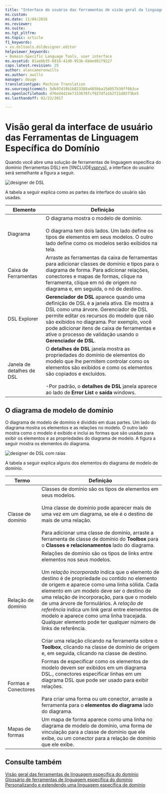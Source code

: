 ```yaml
---
title: "Interface do usuário das ferramentas de visão geral da linguagem específica do domínio | Documentos do Microsoft"
ms.custom: 
ms.date: 11/04/2016
ms.reviewer: 
ms.suite: 
ms.tgt_pltfrm: 
ms.topic: article
f1_keywords:
- vs.dsltools.dsldesigner.editor
helpviewer_keywords:
- Domain-Specific Language Tools, user interface
ms.assetid: 81ae6b35-6819-41d0-953b-6b4ed81f9227
caps.latest.revision: 25
author: alancameronwills
ms.author: awills
manager: douge
translationtype: Machine Translation
ms.sourcegitcommit: 5db97d19b1b823388a465bba15d057b30ff0b3ce
ms.openlocfilehash: d76ed4d14e7333678fcf927dfa1b2f21d8573be5
ms.lasthandoff: 02/22/2017

---
```

# <a name="overview-of-the-domain-specific-language-tools-user-interface"></a>Visão geral da interface de usuário das Ferramentas de Linguagem Específica do Domínio
Quando você abre uma solução de ferramentas de linguagem específica do domínio (ferramentas DSL) em [!INCLUDE[vsprvs](../code-quality/includes/vsprvs_md.md)], a interface do usuário será semelhante a figura a seguir.  
  
 ![designer de DSL](../modeling/media/dsl_designer.png "dsl_designer")  
  
 A tabela a seguir explica como as partes da interface do usuário são usadas.  
  
|**Elemento**|**Definição**|  
|-----------------|--------------------|  
|Diagrama|O diagrama mostra o modelo de domínio.<br /><br /> O diagrama tem dois lados. Um lado define os tipos de elementos em seus modelos. O outro lado define como os modelos serão exibidos na tela.|  
|Caixa de Ferramentas|Arraste as ferramentas da caixa de ferramentas para adicionar classes de domínio e tipos para o diagrama de forma. Para adicionar relações, conectores e mapas de formas, clique na ferramenta, clique em nó de origem no diagrama e, em seguida, o nó de destino.|  
|DSL Explorer|**Gerenciador de DSL** aparece quando uma definição de DSL é a janela ativa. Ele mostra a DSL como uma árvore. Gerenciador de DSL permite editar os recursos do modelo que não são exibidos no diagrama. Por exemplo, você pode adicionar itens de caixa de ferramentas e ative o processo de validação usando o **Gerenciador de DSL**.|  
|Janela de detalhes de DSL|O **detalhes de DSL** janela mostra as propriedades do domínio de elementos do modelo que lhe permitem controlar como os elementos são exibidos e como os elementos são copiados e excluídos.<br /><br /> -Por padrão, o **detalhes de DSL** janela aparece ao lado de **Error List** e **saída** windows.|  
  
## <a name="the-domain-model-diagram"></a>O diagrama de modelo de domínio  
 O diagrama de modelo de domínio é dividido em duas partes. Um lado do diagrama mostra os elementos e as relações no modelo. O outro lado mostra como o modelo é exibido e inclui as formas que são usadas para exibir os elementos e as propriedades do diagrama de modelo. A figura a seguir mostra os elementos do diagrama.  
  
 ![designer de DSL com raias](../modeling/media/dsl_desinger.png "dsl_desinger")  
  
 A tabela a seguir explica alguns dos elementos do diagrama de modelo de domínio.  
  
|**Termo**|**Definição**|  
|--------------|--------------------|  
|Classe de domínio|Classes de domínio são os tipos de elementos em seus modelos.<br /><br /> Uma classe de domínio pode aparecer mais de uma vez em um diagrama, se ele é o destino de mais de uma relação.<br /><br /> Para adicionar uma classe de domínio, arraste a ferramenta de classe de domínio do **Toolbox** para o **Classes e relacionamentos** lado do diagrama.|  
|Relação de domínio|Relações de domínio são os tipos de links entre elementos nos seus modelos.<br /><br /> Um *relação incorporada* indica que o elemento de destino é de propriedade ou contido no elemento de origem e aparece como uma linha sólida. Cada elemento em um modelo deve ser o destino de uma relação de incorporação, para que o modelo de uma árvore de formulários. A *relação de referência* indica um link geral entre elementos de modelo e aparece como uma linha tracejada. Qualquer elemento pode ter qualquer número de links de referência.<br /><br /> Criar uma relação clicando na ferramenta sobre o **Toolbox**, clicando na classe de domínio de origem e, em seguida, clicando na classe de destino.|  
|Formas e Conectores|Formas de especificar como os elementos de modelo devem ser exibidos em um diagrama DSL., conectores especificar linhas em um diagrama DSL que pode ser usado para exibir relações.<br /><br /> Para criar uma forma ou um conector, arraste a ferramenta para o **elementos do diagrama** lado do diagrama.|  
|Mapas de formas|Um mapa de forma aparece como uma linha no diagrama de modelo de domínio, uma forma de vinculação para a classe de domínio que ele exibe, ou um conector para a relação de domínio que ele exibe.|  
  
## <a name="see-also"></a>Consulte também  
 [Visão geral das ferramentas de linguagem específica do domínio](../modeling/overview-of-domain-specific-language-tools.md)   
 [Glossário de ferramentas de linguagem específica do domínio](http://msdn.microsoft.com/en-us/ca5e84cb-a315-465c-be24-76aa3df276aa)   
 [Personalizando e estendendo uma linguagem específica de domínio](../modeling/customizing-and-extending-a-domain-specific-language.md)
